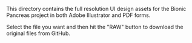 This directory contains the full resolution UI design assets for the Bionic Pancreas project in both Adobe Illustrator and PDF forms.

Select the file you want and then hit the "RAW" button to download the original files from GitHub.
